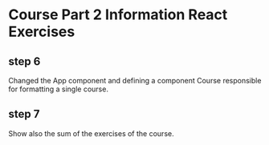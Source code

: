 # Course Part 2 Information React Exercises

## step 6

Changed the App component and defining a component Course responsible for formatting a single course.

## step 7

Show also the sum of the exercises of the course.

